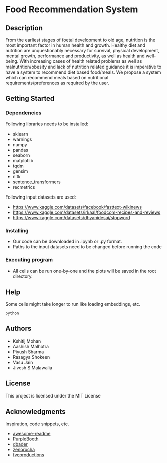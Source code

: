 # Food Recommendation System



## Description

From the earliest stages of foetal development to old age, nutrition is the most important factor in human health and growth. Healthy
diet and nutrition are unquestionably necessary for survival, physical development, mental growth, performance and productivity, as well as health and well-being. With increasing cases of health related problems as well as malnutrition/obesity and lack of nutrition related guidance it is imperative to have a system to recommend diet based food/meals. We propose a system which can recommend meals based on nutritional requirements/preferences as required
by the user.

## Getting Started

### Dependencies

Following libraries needs to be installed:
* sklearn
* warnings
* numpy
* pandas
* seaborn
* matplotlib
* tqdm
* gensim
* nltk
* sentence_transformers
* recmetrics

Following input datasets are used:
* https://www.kaggle.com/datasets/facebook/fasttext-wikinews
* https://www.kaggle.com/datasets/irkaal/foodcom-recipes-and-reviews
* https://www.kaggle.com/datasets/dhyanidesai/stopword

### Installing

* Our code can be downloaded in .ipynb or .py format.
* Paths to the input datasets need to be changed before running the code

### Executing program

* All cells can be run one-by-one and the plots will be saved in the root directory.

## Help

Some cells might take longer to run like loading embeddings, etc.
```
python 
```

## Authors

* Kshitij Mohan
* Aashish Malhotra
* Piyush Sharma
* Rasagya Shokeen
* Vasu Jain
* Jivesh S Malawalia

## License

This project is licensed under the MIT License

## Acknowledgments

Inspiration, code snippets, etc.
* [awesome-readme](https://github.com/matiassingers/awesome-readme)
* [PurpleBooth](https://gist.github.com/PurpleBooth/109311bb0361f32d87a2)
* [dbader](https://github.com/dbader/readme-template)
* [zenorocha](https://gist.github.com/zenorocha/4526327)
* [fvcproductions](https://gist.github.com/fvcproductions/1bfc2d4aecb01a834b46)
